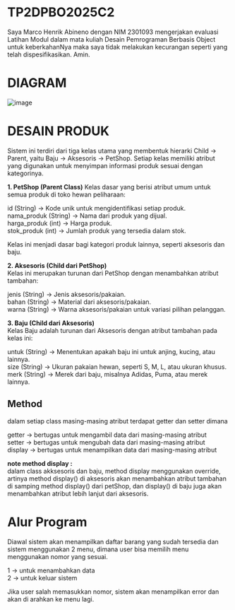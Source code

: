 # TP2DPBO2025C2

Saya Marco Henrik Abineno dengan NIM 2301093 mengerjakan evaluasi Latihan Modul dalam mata kuliah Desain Pemrograman Berbasis Object untuk keberkahanNya maka saya tidak melakukan kecurangan seperti yang telah dispesifikasikan. Amin.

# DIAGRAM
  
![image](https://github.com/user-attachments/assets/8fdab942-8331-4ff3-aef8-c3556900b041)

# DESAIN PRODUK

Sistem ini terdiri dari tiga kelas utama yang membentuk hierarki Child → Parent, yaitu Baju → Aksesoris → PetShop. Setiap kelas memiliki atribut yang digunakan untuk menyimpan informasi produk sesuai dengan kategorinya.

**1. PetShop (Parent Class)**
Kelas dasar yang berisi atribut umum untuk semua produk di toko hewan peliharaan:
  
id (String) → Kode unik untuk mengidentifikasi setiap produk.  
nama_produk (String) → Nama dari produk yang dijual.  
harga_produk (int) → Harga produk.  
stok_produk (int) → Jumlah produk yang tersedia dalam stok.  
  
Kelas ini menjadi dasar bagi kategori produk lainnya, seperti aksesoris dan baju.  
  
**2. Aksesoris (Child dari PetShop)**  
Kelas ini merupakan turunan dari PetShop dengan menambahkan atribut tambahan:  
  
jenis (String) → Jenis aksesoris/pakaian.  
bahan (String) → Material dari aksesoris/pakaian.  
warna (String) → Warna aksesoris/pakaian untuk variasi pilihan pelanggan.  
  
**3. Baju (Child dari Aksesoris)**  
Kelas Baju adalah turunan dari Aksesoris dengan atribut tambahan pada kelas ini:  
  
untuk (String) → Menentukan apakah baju ini untuk anjing, kucing, atau lainnya.  
size (String) → Ukuran pakaian hewan, seperti S, M, L, atau ukuran khusus.  
merk (String) → Merek dari baju, misalnya Adidas, Puma, atau merek lainnya.  

## Method  

dalam setiap class masing-masing atribut terdapat getter dan setter dimana  
  
getter → bertugas untuk mengambil data dari masing-masing atribut  
setter → bertugas untuk mengubah data dari masing-masing atribut  
display → bertugas untuk menampilkan data dari masing-masing atribut   
  
**note method display :**  
dalam class akksesoris dan baju, method display menggunakan override, artinya method display() di aksesoris akan menambahkan atribut tambahan di samping method display() dari petShop, dan display() di baju juga akan menambahkan atribut lebih lanjut dari aksesoris.    
  
# Alur Program  

Diawal sistem akan menampilkan daftar barang yang sudah tersedia dan sistem menggunakan 2 menu, dimana user bisa memilih menu menggunakan nomor yang sesuai.  
  
1 → untuk menambahkan data  
2 → untuk keluar sistem  

Jika user salah memasukkan nomor, sistem akan menampilkan error dan akan di arahkan ke menu lagi.
